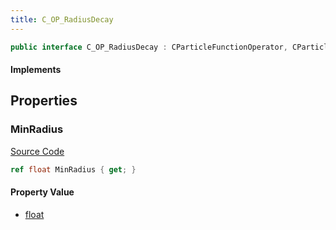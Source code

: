 ```yaml
---
title: C_OP_RadiusDecay
---
```


```csharp
public interface C_OP_RadiusDecay : CParticleFunctionOperator, CParticleFunction, ISchemaClass<CParticleFunction>, ISchemaClass<CParticleFunctionOperator>, ISchemaClass<C_OP_RadiusDecay>, ISchemaField, ISchemaClass, INativeHandle
```

#### Implements

## Properties

### MinRadius

[Source Code](https://github.com/swiftly-solution/swiftlys2/blob/main/managed/src/SwiftlyS2.Generated/Schemas/Interfaces/C_OP_RadiusDecay.cs#L17)

```csharp
ref float MinRadius { get; }
```

#### Property Value

- [float](https://learn.microsoft.com/dotnet/api/system.single)

